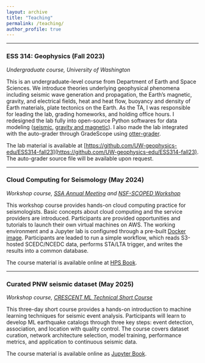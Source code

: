 ```yaml
---
layout: archive
title: "Teaching"
permalink: /teaching/
author_profile: true
---
```

---
### ESS 314: Geophysics (Fall 2023)
*Undergraduate course, University of Washington*

This is an undergraduate-level course from Department of Earth and Space Sciences. We introduce theories underlying geophysical phenomena including seismic wave generation and propagation, the Earth’s magnetic, gravity, and electrical fields, heat and heat flow, buoyancy and density of Earth materials, plate tectonics on the Earth. As the TA, I was responsible for leading the lab, grading homeworks, and holding office hours. I redesigned the lab fully into open-source Python softwares for data modeling ([seismic](https://pyrocko.org), [gravity and magnetic](https://www.fatiando.org/harmonica/dev/)). I also made the lab integrated with the auto-grader through GradeScope using [otter-grader](https://otter-grader.readthedocs.io/en/latest/#).

The lab material is available at [https://github.com/UW-geophysics-edu/ESS314-fall23](https://github.com/UW-geophysics-edu/ESS314-fall23). The auto-grader source file will be available upon request. 

---
### Cloud Computing for Seismology (May 2024)
*Workshop course, [SSA Annual Meeting](https://meetings.seismosoc.org/workshops-and-field-trips/#DataMining) and [NSF-SCOPED Workshop](https://seisscoped.org/workshop-2024/)*

This workshop course provides hands-on cloud computing practice for seismologists. Basic concepts about cloud computing and the service providers are introduced. Participants are provided opportunities and tutorials to launch their own virtual machines on AWS. The working environment and a Jupyter lab is configured through a pre-built [Docker image](https://github.com/seisSCOPED/seis_cloud). Participants are leaded to run a simple workflow, which reads S3-hosted SCEDC/NCEDC data, performs STA/LTA trigger, and writes the results into a common database. 

The course material is available online at [HPS Book](https://seisscoped.org/HPS-book/chapters/cloud/AWS_101.html). 

---
### Curated PNW seismic dataset (May 2025)
*Workshop course, [CRESCENT ML Technical Short Course](https://cascadiaquakes.org/geoscience-education-and-inclusion/technical-short-courses/machine-learning/)*

This three-day short course provides a hands-on introduction to machine learning techniques for seismic event analysis. Participants will learn to develop ML earthquake catalogs through three key steps: event detection, association, and location with quality control. The course covers dataset curation, network architecture selection, model training, performance metrics, and application to continuous seismic data.

The course material is available online as [Jupyter Book](https://cascadiaquakes.github.io/2025_ML_TSC/intro.html). 